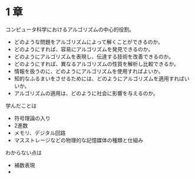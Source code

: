 # 1 章
コンピュータ科学におけるアルゴリズムの中心的役割。
- どのような問題をアルゴリズムによって解くことができるのか。
- どのようにすれば、容易にアルゴリズムを発見できるのか。
- どのようにアルゴリズムを表現し、伝達する技術を改善できるのか。
- どのようにすれば、異なるアルゴリズムの性質を解析し比較できるか。
- 情報を扱うのに、どのようにアルゴリズムを使用すればよいか。
- 知的なふるまいをさせるためには、どのようにアルゴリズムを適用すればいいか。
- アルゴリズムの適用は、どのように社会に影響を与えるのか。

学んだことは
- 符号理論の入り
- 2進数
- メモリ、デジタル回路
- マスストレージなどの物理的な記憶媒体の種類と仕組み

わからない点は
- 補数表現
- 

